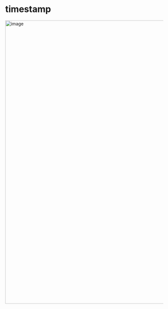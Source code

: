 # timestamp
<img width="1919" height="905" alt="image" src="https://github.com/user-attachments/assets/29ddfa17-3913-4716-a482-89351ead3108" />

